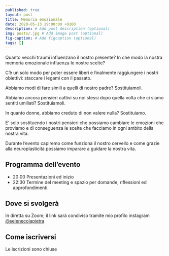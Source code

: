 ```yaml
---
published: true
layout: post
title: Memoria emozionale
date: 2020-05-13 19:00:00 +0100
description: # Add post description (optional)
img: posts/.jpg # Add image post (optional)
fig-caption: # Add figcaption (optional)
tags: []
---
```

Quanto vecchi traumi influenzano il nostro presente? In che modo la nostra memoria emozionale influenza le nostre scelte?

C’è un solo modo per poter essere liberi e finalmente raggiungere i nostri obiettivi: staccare i legami con il passato.

Abbiamo modi di fare simili a quelli di nostro padre? Sostituiamoli.

Abbiamo ancora pensieri cattivi su noi stessi dopo quella volta che ci siamo sentiti umiliati? Sostituiamoli.

In quanto donne, abbiamo creduto di non valere nulla? Sostituiamo.

E’ solo sostituendo i nostri pensieri che possiamo cambiare le emozioni che proviamo e di conseguenza le scelte che facciamo in ogni ambito della nostra vita.

Durante l’evento capiremo come funziona il nostro cervello e come grazie alla neuroplasticità possiamo imparare a guidare la nostra vita.

## Programma dell’evento
* 20:00 Presentazioni ed inizio
* 22:30 Termine del meeting e spazio per domande, riflessioni ed approfondimenti.

## Dove si svolgerà
In diretta su Zoom; il link sarà condiviso tramite mio profilo instagram [@selenecolapietra](https://instagram.com/selenecolapietra)

## Come iscriversi
Le iscrizioni sono chiuse

